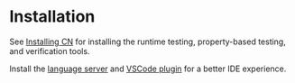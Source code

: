 # Installation

See [Installing CN](https://rems-project.github.io/cn-tutorial/#\_installing\_cn) for installing the runtime testing, property-based testing, and verification tools.

Install the [language server](https://github.com/GaloisInc/VERSE-Toolchain/tree/main/cn-lsp/server) and [VSCode plugin](https://github.com/GaloisInc/VERSE-Toolchain/tree/main/cn-lsp/client) for a better IDE experience.
